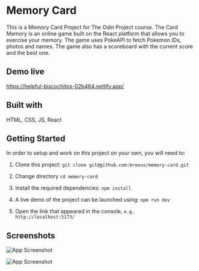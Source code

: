 # Memory Card

This is a Memory Card Project for The Odin Project course. The Card Memory is an online game built on the React platform that allows you to exercise your memory. The game uses PokeAPI to fetch Pokemon IDs, photos and names. The game also has a scoreboard with the current score and the best one.

## Demo live

https://helpful-biscochitos-02b464.netlify.app/


## Built with

HTML, CSS, JS, React

## Getting Started

In order to setup and work on this project on your own, you will need to:

1. Clone this project:
`git clone git@github.com:brexus/memory-card.git`

2. Change directory
`cd memory-card`

3. Install the required dependencies:
`npm install`

4. A live demo of the project can be launched using:
`npm run dev`

5. Open the link that appeared in the console, 
`e.g. http://localhost:5173/`

## Screenshots

![App Screenshot](https://i.imgur.com/23apnPP.png)

![App Screenshot](https://i.imgur.com/iK1pnKJ.png)
